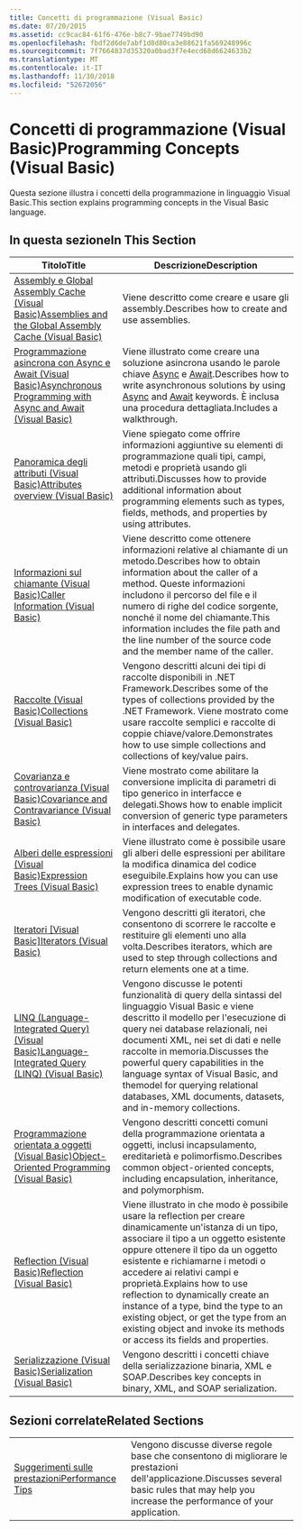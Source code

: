 ```yaml
---
title: Concetti di programmazione (Visual Basic)
ms.date: 07/20/2015
ms.assetid: cc9cac84-61f6-476e-b8c7-9bae7749bd90
ms.openlocfilehash: fbdf2d6de7abf1d8d80ca3e88621fa569248996c
ms.sourcegitcommit: 7f7664837d35320a0bad3f7e4ecd68d6624633b2
ms.translationtype: MT
ms.contentlocale: it-IT
ms.lasthandoff: 11/30/2018
ms.locfileid: "52672056"
---
```

# <a name="programming-concepts-visual-basic"></a><span data-ttu-id="7aa38-102">Concetti di programmazione (Visual Basic)</span><span class="sxs-lookup"><span data-stu-id="7aa38-102">Programming Concepts (Visual Basic)</span></span>
<span data-ttu-id="7aa38-103">Questa sezione illustra i concetti della programmazione in linguaggio Visual Basic.</span><span class="sxs-lookup"><span data-stu-id="7aa38-103">This section explains programming concepts in the Visual Basic language.</span></span>  
  
## <a name="in-this-section"></a><span data-ttu-id="7aa38-104">In questa sezione</span><span class="sxs-lookup"><span data-stu-id="7aa38-104">In This Section</span></span>  
  
|<span data-ttu-id="7aa38-105">Titolo</span><span class="sxs-lookup"><span data-stu-id="7aa38-105">Title</span></span>|<span data-ttu-id="7aa38-106">Descrizione</span><span class="sxs-lookup"><span data-stu-id="7aa38-106">Description</span></span>|  
|-----------|-----------------|  
|[<span data-ttu-id="7aa38-107">Assembly e Global Assembly Cache (Visual Basic)</span><span class="sxs-lookup"><span data-stu-id="7aa38-107">Assemblies and the Global Assembly Cache (Visual Basic)</span></span>](../../../visual-basic/programming-guide/concepts/assemblies-gac/index.md)|<span data-ttu-id="7aa38-108">Viene descritto come creare e usare gli assembly.</span><span class="sxs-lookup"><span data-stu-id="7aa38-108">Describes how to create and use assemblies.</span></span>|  
|[<span data-ttu-id="7aa38-109">Programmazione asincrona con Async e Await (Visual Basic)</span><span class="sxs-lookup"><span data-stu-id="7aa38-109">Asynchronous Programming with Async and Await (Visual Basic)</span></span>](../../../visual-basic/programming-guide/concepts/async/index.md)|<span data-ttu-id="7aa38-110">Viene illustrato come creare una soluzione asincrona usando le parole chiave [Async](../../../visual-basic/language-reference/modifiers/async.md) e [Await](../../../visual-basic/language-reference/operators/await-operator.md).</span><span class="sxs-lookup"><span data-stu-id="7aa38-110">Describes how to write asynchronous solutions by using [Async](../../../visual-basic/language-reference/modifiers/async.md) and [Await](../../../visual-basic/language-reference/operators/await-operator.md) keywords.</span></span> <span data-ttu-id="7aa38-111">È inclusa una procedura dettagliata.</span><span class="sxs-lookup"><span data-stu-id="7aa38-111">Includes a walkthrough.</span></span>|  
|[<span data-ttu-id="7aa38-112">Panoramica degli attributi (Visual Basic)</span><span class="sxs-lookup"><span data-stu-id="7aa38-112">Attributes overview (Visual Basic)</span></span>](../../../visual-basic/programming-guide/concepts/attributes/index.md)|<span data-ttu-id="7aa38-113">Viene spiegato come offrire informazioni aggiuntive su elementi di programmazione quali tipi, campi, metodi e proprietà usando gli attributi.</span><span class="sxs-lookup"><span data-stu-id="7aa38-113">Discusses how to provide additional information about programming elements such as types, fields, methods, and properties by using attributes.</span></span>|  
|[<span data-ttu-id="7aa38-114">Informazioni sul chiamante (Visual Basic)</span><span class="sxs-lookup"><span data-stu-id="7aa38-114">Caller Information (Visual Basic)</span></span>](../../../visual-basic/programming-guide/concepts/caller-information.md)|<span data-ttu-id="7aa38-115">Viene descritto come ottenere informazioni relative al chiamante di un metodo.</span><span class="sxs-lookup"><span data-stu-id="7aa38-115">Describes how to obtain information about the caller of a method.</span></span> <span data-ttu-id="7aa38-116">Queste informazioni includono il percorso del file e il numero di righe del codice sorgente, nonché il nome del chiamante.</span><span class="sxs-lookup"><span data-stu-id="7aa38-116">This information includes the file path and the line number of the source code and the member name of the caller.</span></span>|  
|[<span data-ttu-id="7aa38-117">Raccolte (Visual Basic)</span><span class="sxs-lookup"><span data-stu-id="7aa38-117">Collections (Visual Basic)</span></span>](../../../visual-basic/programming-guide/concepts/collections.md)|<span data-ttu-id="7aa38-118">Vengono descritti alcuni dei tipi di raccolte disponibili in .NET Framework.</span><span class="sxs-lookup"><span data-stu-id="7aa38-118">Describes some of the types of collections provided by the .NET Framework.</span></span> <span data-ttu-id="7aa38-119">Viene mostrato come usare raccolte semplici e raccolte di coppie chiave/valore.</span><span class="sxs-lookup"><span data-stu-id="7aa38-119">Demonstrates how to use simple collections and collections of key/value pairs.</span></span>|  
|[<span data-ttu-id="7aa38-120">Covarianza e controvarianza (Visual Basic)</span><span class="sxs-lookup"><span data-stu-id="7aa38-120">Covariance and Contravariance (Visual Basic)</span></span>](../../../visual-basic/programming-guide/concepts/covariance-contravariance/index.md)|<span data-ttu-id="7aa38-121">Viene mostrato come abilitare la conversione implicita di parametri di tipo generico in interfacce e delegati.</span><span class="sxs-lookup"><span data-stu-id="7aa38-121">Shows how to enable implicit conversion of generic type parameters in interfaces and delegates.</span></span>|  
|[<span data-ttu-id="7aa38-122">Alberi delle espressioni (Visual Basic)</span><span class="sxs-lookup"><span data-stu-id="7aa38-122">Expression Trees (Visual Basic)</span></span>](../../../visual-basic/programming-guide/concepts/expression-trees/index.md)|<span data-ttu-id="7aa38-123">Viene illustrato come è possibile usare gli alberi delle espressioni per abilitare la modifica dinamica del codice eseguibile.</span><span class="sxs-lookup"><span data-stu-id="7aa38-123">Explains how you can use expression trees to enable dynamic modification of executable code.</span></span>|  
|<span data-ttu-id="7aa38-124">[Iteratori [Visual Basic]](../../../visual-basic/programming-guide/concepts/iterators.md)</span><span class="sxs-lookup"><span data-stu-id="7aa38-124">[Iterators (Visual Basic)](../../../visual-basic/programming-guide/concepts/iterators.md)</span></span>|<span data-ttu-id="7aa38-125">Vengono descritti gli iteratori, che consentono di scorrere le raccolte e restituire gli elementi uno alla volta.</span><span class="sxs-lookup"><span data-stu-id="7aa38-125">Describes iterators, which are used to step through collections and return elements one at a time.</span></span>|  
|[<span data-ttu-id="7aa38-126">LINQ (Language-Integrated Query) (Visual Basic)</span><span class="sxs-lookup"><span data-stu-id="7aa38-126">Language-Integrated Query (LINQ) (Visual Basic)</span></span>](../../../visual-basic/programming-guide/concepts/linq/index.md)|<span data-ttu-id="7aa38-127">Vengono discusse le potenti funzionalità di query della sintassi del linguaggio Visual Basic e viene descritto il modello per l'esecuzione di query nei database relazionali, nei documenti XML, nei set di dati e nelle raccolte in memoria.</span><span class="sxs-lookup"><span data-stu-id="7aa38-127">Discusses the powerful query capabilities in the language syntax of Visual Basic, and themodel for querying relational databases, XML documents, datasets, and in-memory collections.</span></span>|  
|[<span data-ttu-id="7aa38-128">Programmazione orientata a oggetti (Visual Basic)</span><span class="sxs-lookup"><span data-stu-id="7aa38-128">Object-Oriented Programming (Visual Basic)</span></span>](../../../visual-basic/programming-guide/concepts/object-oriented-programming.md)|<span data-ttu-id="7aa38-129">Vengono descritti concetti comuni della programmazione orientata a oggetti, inclusi incapsulamento, ereditarietà e polimorfismo.</span><span class="sxs-lookup"><span data-stu-id="7aa38-129">Describes common object-oriented concepts, including encapsulation, inheritance, and polymorphism.</span></span>|  
|[<span data-ttu-id="7aa38-130">Reflection (Visual Basic)</span><span class="sxs-lookup"><span data-stu-id="7aa38-130">Reflection (Visual Basic)</span></span>](../../../visual-basic/programming-guide/concepts/reflection.md)|<span data-ttu-id="7aa38-131">Viene illustrato in che modo è possibile usare la reflection per creare dinamicamente un'istanza di un tipo, associare il tipo a un oggetto esistente oppure ottenere il tipo da un oggetto esistente e richiamarne i metodi o accedere ai relativi campi e proprietà.</span><span class="sxs-lookup"><span data-stu-id="7aa38-131">Explains how to use reflection to dynamically create an instance of a type, bind the type to an existing object, or get the type from an existing object and invoke its methods or access its fields and properties.</span></span>|
|[<span data-ttu-id="7aa38-132">Serializzazione (Visual Basic)</span><span class="sxs-lookup"><span data-stu-id="7aa38-132">Serialization (Visual Basic)</span></span>](../../../visual-basic/programming-guide/concepts/serialization/index.md)|<span data-ttu-id="7aa38-133">Vengono descritti i concetti chiave della serializzazione binaria, XML e SOAP.</span><span class="sxs-lookup"><span data-stu-id="7aa38-133">Describes key concepts in binary, XML, and SOAP serialization.</span></span>|  
  
## <a name="related-sections"></a><span data-ttu-id="7aa38-134">Sezioni correlate</span><span class="sxs-lookup"><span data-stu-id="7aa38-134">Related Sections</span></span>  
  
|||  
|---|---|  
|[<span data-ttu-id="7aa38-135">Suggerimenti sulle prestazioni</span><span class="sxs-lookup"><span data-stu-id="7aa38-135">Performance Tips</span></span>](../../../framework/performance/performance-tips.md) | <span data-ttu-id="7aa38-136">Vengono discusse diverse regole base che consentono di migliorare le prestazioni dell'applicazione.</span><span class="sxs-lookup"><span data-stu-id="7aa38-136">Discusses several basic rules that may help you increase the performance of your application.</span></span>|
